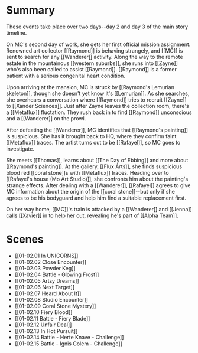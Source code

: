 # Summary

These events take place over two days--day 2 and day 3 of the main story timeline. 

On MC's second day of work, she gets her first official mission assignment. Renowned art collector [[Raymond]] is behaving strangely, and [[MC]] is sent to search for any [[Wanderer]] activity. Along the way to the remote estate in the mountainous [[western suburbs]], she runs into [[Zayne]] who's also been called to assist [[Raymond]]. [[Raymond]] is a former patient with a serious congenital heart condition.

Upon arriving at the mansion, MC is struck by [[Raymond's Lemurian skeleton]], though she doesn't yet know it's [[Lemurian]]. As she searches, she overhears a conversation where [[Raymond]] tries to recruit [[Zayne]] to [[Xander Sciences]]. Just after Zayne leaves the collection room, there's a [[Metaflux]] fluctation. They rush back in to find [[Raymond]] unconscious and a [[Wanderer]] on the prowl.

After defeating the [[Wanderer]], MC identifies that [[Raymond's painting]] is suspicious. She has it brought back to HQ, where they confirm faint [[Metaflux]] traces. The artist turns out to be [[Rafayel]], so MC goes to investigate.

She meets [[Thomas]], learns about [[The Day of Ebbing]] and more about [[Raymond's painting]]. At the gallery, [[Flux Arts]], she finds suspicious blood red [[coral stone]]s with [[Metaflux]] traces. Heading over to [[Rafayel's house (Mo Art Studio)]], she confronts him about the painting's strange effects. After dealing with a [[Wanderer]], [[Rafayel]] agrees to give MC information about the origin of the [[coral stone]]--but only if she agrees to be his bodyguard and help him find a suitable replacement first.

On her way home, [[MC]]'s train is attacked by a [[Wanderer]] and [[Jenna]] calls [[Xavier]] in to help her out, revealing he's part of [[Alpha Team]].

# Scenes
* [[01-02.01 In UNICORNS]]
* [[01-02.02 Close Encounter]]
* [[01-02.03 Powder Keg]]
* [[01-02.04 Battle - Glowing Frost]]
* [[01-02.05 Artsy Dreams]]
* [[01-02.06 Next Target]]
* [[01-02.07 Heard About It]]
* [[01-02.08 Studio Encounter]]
* [[01-02.09 Coral Stone Mystery]]
* [[01-02.10 Fiery Blood]]
* [[01-02.11 Battle - Fiery Blade]]
* [[01-02.12 Unfair Deal]]
* [[01-02.13 In Hot Pursuit]]
* [[01-02.14 Battle - Herte Knave - Challenge]]
* [[01-02.15 Battle - Ignis Golem - Challenge]]